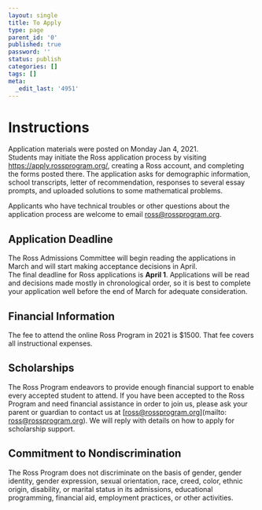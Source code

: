 ```yaml
---
layout: single
title: To Apply
type: page
parent_id: '0'
published: true
password: ''
status: publish
categories: []
tags: []
meta:
  _edit_last: '4951'
---
```


# Instructions

Application materials were posted on Monday Jan 4, 2021.   
Students may initiate the Ross application process by visiting 
<a href="https://apply.rossprogram.org/">https://apply.rossprogram.org/</a>,
creating a Ross account, and completing the forms posted there. The application 
asks for demographic information, school transcripts, letter of recommendation, 
responses to several essay prompts, and uploaded solutions 
to some mathematical problems.  

Applicants who have technical troubles or other questions about the 
application process are welcome to email 
<a href="mailto:ross@rossprogram.org">ross@rossprogram.org</a>.

## Application Deadline

The Ross Admissions Committee will begin reading the applications in 
March and will start making acceptance decisions in April.  
The final deadline for Ross applications is **April 1**. 
Applications will be read and decisions made mostly in chronological order, 
so it is best to complete your application well before the end
of March for adequate consideration.
  

## Financial Information

The fee to attend the online Ross Program in 2021 is $1500. That fee covers 
all instructional expenses. 

## Scholarships

The Ross Program endeavors to provide enough financial support to
enable every accepted student to attend. If you have been accepted to
the Ross Program and need financial assistance in order to join us,
please ask your parent or guardian to contact us at
[ross@rossprogram.org](mailto: ross@rossprogram.org). We will reply
with details on how to apply for scholarship support.

## Commitment to Nondiscrimination

The Ross Program does not discriminate on the basis of gender, gender
identity, gender expression, sexual orientation, race, creed, color,
ethnic origin, disability, or marital status in its admissions,
educational programming, financial aid, employment practices, or other
activities.


